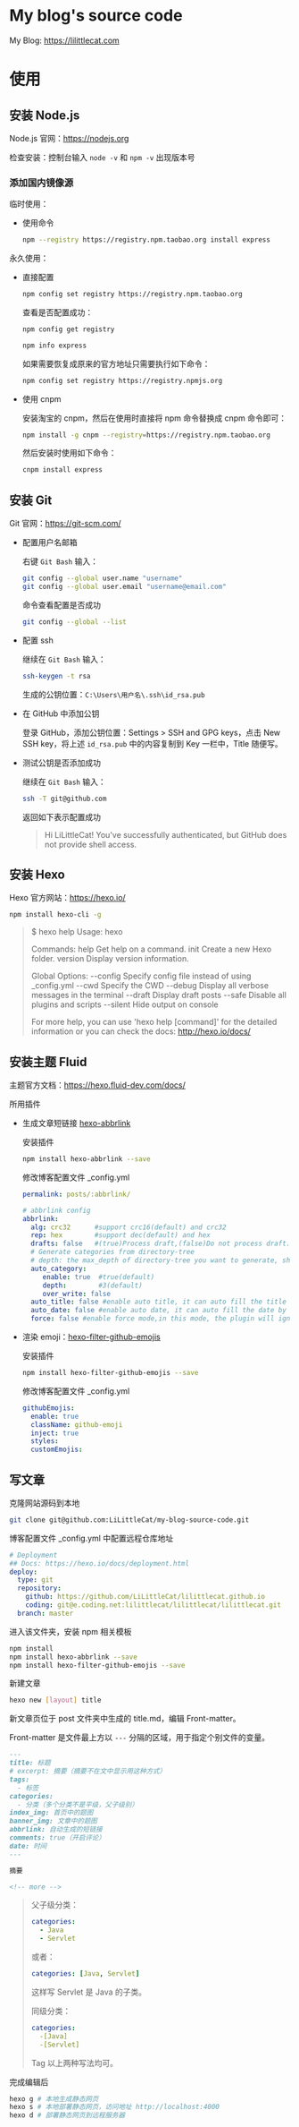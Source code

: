 # My blog's source code

My Blog: https://lilittlecat.com


# 使用

## 安装 Node.js

Node.js 官网：https://nodejs.org

检查安装：控制台输入 `node -v` 和 `npm -v` 出现版本号

### 添加国内镜像源

临时使用：

- 使用命令

  ```sh
  npm --registry https://registry.npm.taobao.org install express
  ```

永久使用：

- 直接配置

  ```sh
  npm config set registry https://registry.npm.taobao.org
  ```

  查看是否配置成功：

  ```sh
  npm config get registry
  
  npm info express
  ```

  如果需要恢复成原来的官方地址只需要执行如下命令：

  ```bash
  npm config set registry https://registry.npmjs.org
  ```

- 使用 cnpm

  安装淘宝的 cnpm，然后在使用时直接将 npm 命令替换成 cnpm 命令即可：

  ```sh
  npm install -g cnpm --registry=https://registry.npm.taobao.org
  ```

  然后安装时使用如下命令：

  ```sh
  cnpm install express
  ```

## 安装 Git

Git 官网：https://git-scm.com/

- 配置用户名邮箱

  右键 `Git Bash` 输入：

  ```sh
  git config --global user.name "username"
  git config --global user.email "username@email.com"
  ```

  命令查看配置是否成功

  ```sh
  git config --global --list
  ```

- 配置 ssh

  继续在 `Git Bash` 输入：

  ```sh
  ssh-keygen -t rsa
  ```

  生成的公钥位置：`C:\Users\用户名\.ssh\id_rsa.pub`

- 在 GitHub 中添加公钥

  登录 GitHub，添加公钥位置：Settings > SSH and GPG keys，点击 New SSH key，将上述 `id_rsa.pub` 中的内容复制到 Key 一栏中，Title 随便写。

- 测试公钥是否添加成功

  继续在 `Git Bash` 输入：

  ```sh
  ssh -T git@github.com
  ```

  返回如下表示配置成功

  > Hi LiLittleCat! You've successfully authenticated, but GitHub does not provide shell access.

## 安装 Hexo

Hexo 官方网站：https://hexo.io/

```sh
npm install hexo-cli -g
```

> $ hexo help
> Usage: hexo <command>
>
> Commands:
>   help     Get help on a command.
>   init     Create a new Hexo folder.
>   version  Display version information.
>
> Global Options:
>   --config  Specify config file instead of using _config.yml
>   --cwd     Specify the CWD
>   --debug   Display all verbose messages in the terminal
>   --draft   Display draft posts
>   --safe    Disable all plugins and scripts
>   --silent  Hide output on console
>
> For more help, you can use 'hexo help [command]' for the detailed information
> or you can check the docs: http://hexo.io/docs/

## 安装主题 Fluid

主题官方文档：https://hexo.fluid-dev.com/docs/

所用插件

- 生成文章短链接 [hexo-abbrlink](https://github.com/rozbo/hexo-abbrlink)

  安装插件

  ```sh
  npm install hexo-abbrlink --save
  ```

  修改博客配置文件 _config.yml

  ```yaml
  permalink: posts/:abbrlink/
  
  # abbrlink config
  abbrlink:
    alg: crc32      #support crc16(default) and crc32
    rep: hex        #support dec(default) and hex
    drafts: false   #(true)Process draft,(false)Do not process draft. false(default) 
    # Generate categories from directory-tree
    # depth: the max_depth of directory-tree you want to generate, should > 0
    auto_category:
       enable: true  #true(default)
       depth:        #3(default)
       over_write: false 
    auto_title: false #enable auto title, it can auto fill the title by path
    auto_date: false #enable auto date, it can auto fill the date by time today
    force: false #enable force mode,in this mode, the plugin will ignore the cache, and calc the abbrlink for every post even it already had abbrlink.
  ```

- 渲染 emoji：[hexo-filter-github-emojis](https://github.com/crimx/hexo-filter-github-emojis)

  安装插件

  ```sh
  npm install hexo-filter-github-emojis --save
  ```

  修改博客配置文件 _config.yml

  ```yaml
  githubEmojis:
    enable: true
    className: github-emoji
    inject: true
    styles:
    customEmojis:
  ```

## 写文章

克隆网站源码到本地

```sh
git clone git@github.com:LiLittleCat/my-blog-source-code.git
```

博客配置文件 _config.yml 中配置远程仓库地址

```yaml
# Deployment
## Docs: https://hexo.io/docs/deployment.html
deploy:
  type: git
  repository: 
    github: https://github.com/LiLittleCat/lilittlecat.github.io
    coding: git@e.coding.net:lilittlecat/lilittlecat/lilittlecat.git
  branch: master
```

进入该文件夹，安装 npm 相关模板

```sh
npm install
npm install hexo-abbrlink --save
npm install hexo-filter-github-emojis --save
```

新建文章

```sh
hexo new [layout] title
```

新文章页位于 post 文件夹中生成的 title.md，编辑 Front-matter。

Front-matter 是文件最上方以 `---` 分隔的区域，用于指定个别文件的变量。

```markdown
---
title: 标题
# excerpt: 摘要（摘要不在文中显示用这种方式）
tags:
  - 标签
categories: 
  - 分类（多个分类不是平级，父子级别）  
index_img: 首页中的题图
banner_img: 文章中的题图
abbrlink: 自动生成的短链接
comments: true（开启评论）
date: 时间
---

摘要

<!-- more -->
```
> 父子级分类：
>
> ```yaml
> categories:
>   - Java
>   - Servlet
> ```
>
> 或者：
>
> ```yaml
> categories: [Java, Servlet]
> ```
>
> 这样写 Servlet 是 Java 的子类。
>
> 同级分类：
>
> ```yaml
> categories:
>   -[Java]
>   -[Servlet]
> ```
> Tag 以上两种写法均可。

完成编辑后

```sh
hexo g # 本地生成静态网页
hexo s # 本地部署静态网页，访问地址 http://localhost:4000
hexo d # 部署静态网页到远程服务器
```